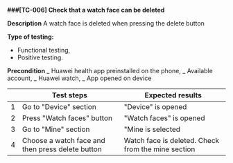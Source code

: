 **###[TC-006] Check that a watch face can be deleted**

**Description**
A watch face is deleted when pressing the delete button

**Type of testing:**

- Functional testing,
- Positive testing.

**Precondition**
_ Huawei health app preinstalled on the phone,
_ Available account,
_ Huawei watch,
_ App opened on device

|     | **Test steps**                                   | **Expected results**                               |
| --- | ------------------------------------------------ | -------------------------------------------------- |
| 1   | Go to "Device" section                           | "Device" is opened                                 |
| 2   | Press "Watch faces" button                       | "Watch faces" is opened                            |
| 3   | Go to "Mine" section                             | "Mine is selected                                  |
| 4   | Choose a watch face and then press delete button | Watch face is deleted. Check from the mine section |
